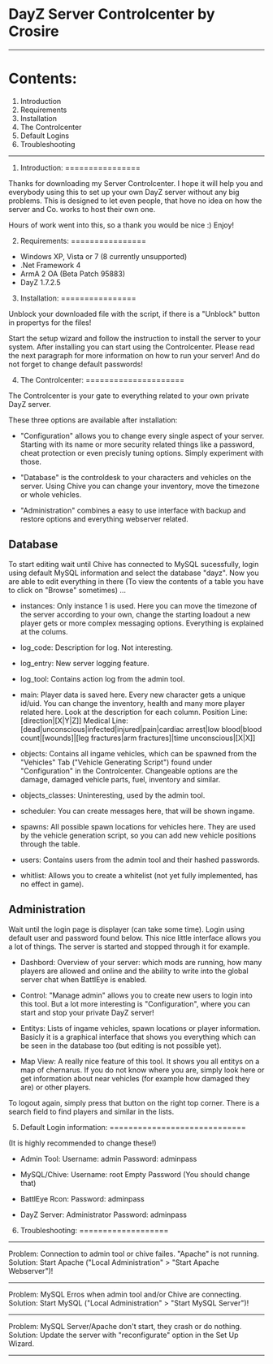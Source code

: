 DayZ Server Controlcenter by Crosire
====================================
_________________________________________________________________________________________________________
Contents:
=========

1. Introduction
2. Requirements
3. Installation
4. The Controlcenter
5. Default Logins
6. Troubleshooting

_________________________________________________________________________________________________________

1. Introduction:
================

 Thanks for downloading my Server Controlcenter. I hope it will help you and everybody using this to set
 up your own DayZ server without any big problems. This is designed to let even people, that hove no idea
 on how the server and Co. works to host their own one.

 Hours of work went into this, so a thank you would be nice :) Enjoy!

2. Requirements:
================

 - Windows XP, Vista or 7 (8 currently unsupported)
 - .Net Framework 4
 - ArmA 2 OA (Beta Patch 95883)
 - DayZ 1.7.2.5

3. Installation:
================

 Unblock your downloaded file with the script, if there is a "Unblock" button in propertys for the files!

 Start the setup wizard and follow the instruction to install the server to your system.
 After installing you can start using the Controlcenter. Please read the next paragraph for
 more information on how to run your server! And do not forget to change default passwords!

4. The Controlcenter:
=====================

 The Controlcenter is your gate to everything related to your own private DayZ server.

 These three options are available after installation:

 - "Configuration" allows you to change every single aspect of your server. Starting with its name or more 
 security related things like a password, cheat protection or even precisly tuning options. Simply
 experiment with those.

 - "Database" is the controldesk to your characters and vehicles on the server. Using Chive you can change
 your inventory, move the timezone or whole vehicles.

 - "Administration" combines a easy to use interface with backup and restore options and everything
 webserver related.


 Database
 --------

 To start editing wait until Chive has connected to MySQL sucessfully, login using default MySQL information
 and select the database "dayz". Now you are able to edit everything in there (To view the contents of a
 table you have to click on "Browse" sometimes) ...

 - instances:
   Only instance 1 is used. Here you can move the timezone of the server according to your own, change
   the starting loadout a new player gets or more complex messaging options. Everything is explained at
   the colums.

 - log_code:
   Description for log. Not interesting.

 - log_entry:
   New server logging feature.

 - log_tool:
   Contains action log from the admin tool.

 - main:
   Player data is saved here. Every new character gets a unique id/uid. You can change the inventory,
   health and many more player related here. Look at the description for each column.
   Position Line: [direction|[X|Y|Z]]
   Medical Line:  [dead|unconscious|infected|injured|pain|cardiac arrest|low blood|blood count|[wounds]|[leg fractures|arm fractures]|time unconscious|[X|X]]  

 - objects:
   Contains all ingame vehicles, which can be spawned from the "Vehicles" Tab ("Vehicle Generating Script")
   found under "Configuration" in the Controlcenter. Changeable options are the damage, damaged vehicle
   parts, fuel, inventory and similar.

 - objects_classes:
   Uninteresting, used by the admin tool.

 - scheduler:
   You can create messages here, that will be shown ingame.

 - spawns:
   All possible spawn locations for vehicles here. They are used by the vehicle generation script, so you
   can add new vehicle positions through the table.

 - users:
   Contains users from the admin tool and their hashed passwords.

 - whitlist:
   Allows you to create a whitelist (not yet fully implemented, has no effect in game).


 Administration
 --------------

 Wait until the login page is displayer (can take some time). Login using default user and password 
 found below. This nice little interface allows you a lot of things. The server is started and stopped
 through it for example.

 - Dashbord:
   Overview of your server: which mods are running, how many players are allowed and online and the ability
   to write into the global server chat when BattlEye is enabled.

 - Control:
   "Manage admin" allows you to create new users to login into this tool. But a lot more interesting is
   "Configuration", where you can start and stop your private DayZ server!

 - Entitys:
   Lists of ingame vehicles, spawn locations or player information. Basicly it is a graphical interface
   that shows you everything which can be seen in the database too (but editing is not possible yet).

 - Map View:
   A really nice feature of this tool. It shows you all entitys on a map of chernarus. If you do not know
   where you are, simply look here or get information about near vehicles (for example how damaged they
   are) or other players.

 To logout again, simply press that button on the right top corner. There is a search field to find
 players and similar in the lists.


5. Default Login information:
=============================

(It is highly recommended to change these!)

 - Admin Tool:
 Username: admin
 Password: adminpass

 - MySQL/Chive:
 Username: root
 Empty Password (You should change that)

 - BattlEye Rcon:
 Password: adminpass

 - DayZ Server:
 Administrator Password: adminpass


6. Troubleshooting:
===================

 --------------------------------------------------------------------------------------------------------

 Problem:	Connection to admin tool or chive failes. "Apache" is not running.
 Solution:	Start Apache ("Local Administration" > "Start Apache Webserver")!

 --------------------------------------------------------------------------------------------------------

 Problem:	MySQL Erros when admin tool and/or Chive are connecting.
 Solution:	Start MySQL ("Local Administration" > "Start MySQL Server")!

 --------------------------------------------------------------------------------------------------------

 Problem:	MySQL Server/Apache don't start, they crash or do nothing.
 Solution:	Update the server with "reconfigurate" option in the Set Up Wizard.

 --------------------------------------------------------------------------------------------------------